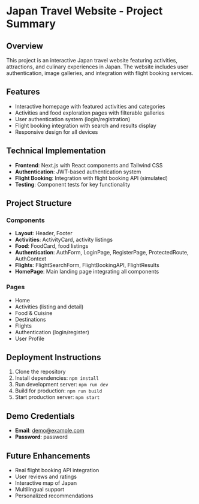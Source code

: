 # Japan Travel Website - Project Summary

## Overview
This project is an interactive Japan travel website featuring activities, attractions, and culinary experiences in Japan. The website includes user authentication, image galleries, and integration with flight booking services.

## Features
- Interactive homepage with featured activities and categories
- Activities and food exploration pages with filterable galleries
- User authentication system (login/registration)
- Flight booking integration with search and results display
- Responsive design for all devices

## Technical Implementation
- **Frontend**: Next.js with React components and Tailwind CSS
- **Authentication**: JWT-based authentication system
- **Flight Booking**: Integration with flight booking API (simulated)
- **Testing**: Component tests for key functionality

## Project Structure

### Components
- **Layout**: Header, Footer
- **Activities**: ActivityCard, activity listings
- **Food**: FoodCard, food listings
- **Authentication**: AuthForm, LoginPage, RegisterPage, ProtectedRoute, AuthContext
- **Flights**: FlightSearchForm, FlightBookingAPI, FlightResults
- **HomePage**: Main landing page integrating all components

### Pages
- Home
- Activities (listing and detail)
- Food & Cuisine
- Destinations
- Flights
- Authentication (login/register)
- User Profile

## Deployment Instructions
1. Clone the repository
2. Install dependencies: `npm install`
3. Run development server: `npm run dev`
4. Build for production: `npm run build`
5. Start production server: `npm start`

## Demo Credentials
- **Email**: demo@example.com
- **Password**: password

## Future Enhancements
- Real flight booking API integration
- User reviews and ratings
- Interactive map of Japan
- Multilingual support
- Personalized recommendations
